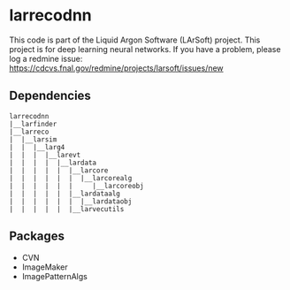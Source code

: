 # larrecodnn

This code is part of the Liquid Argon Software (LArSoft) project.
This project is for deep learning neural networks.
If you have a problem, please log a redmine issue: https://cdcvs.fnal.gov/redmine/projects/larsoft/issues/new

## Dependencies

```
larrecodnn
|__larfinder
|__larreco
|  |__larsim
|  |  |__larg4
|  |  |  |__larevt
|  |  |  |  |__lardata
|  |  |  |  |  |__larcore
|  |  |  |  |  |  |__larcorealg
|  |  |  |  |  |     |__larcoreobj
|  |  |  |  |  |__lardataalg
|  |  |  |  |  |  |__lardataobj
|  |  |  |  |  |__larvecutils
```

## Packages

- CVN
-  ImageMaker
-  ImagePatternAlgs

